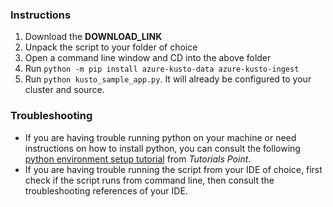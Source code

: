 ### Instructions

1. Download the **DOWNLOAD_LINK** 
2. Unpack the script to your folder of choice
3. Open a command line window and CD into the above folder 
4. Run `python -m pip install azure-kusto-data azure-kusto-ingest`
5. Run `python kusto_sample_app.py`. It will already be configured to your cluster and source.

### Troubleshooting

* If you are having trouble running python on your machine or need instructions on how to install python, you can consult the following [python environment setup tutorial](https://www.tutorialspoint.com/python/python_environment.htm) from _Tutorials Point_.
* If you are having trouble running the script from your IDE of choice, first check if the script runs from command line, then consult the troubleshooting references of your IDE.   
